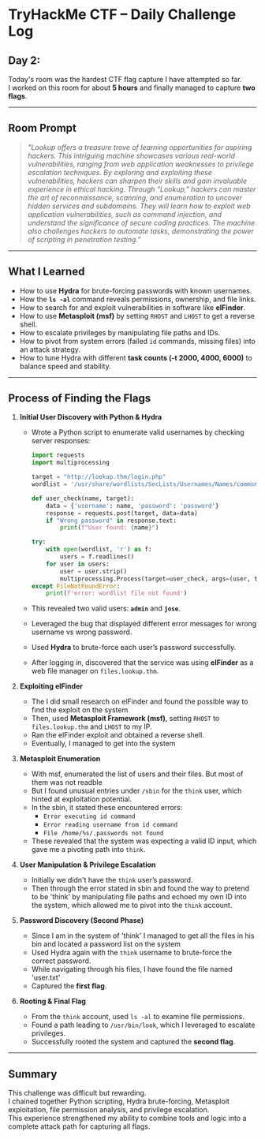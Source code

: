 # TryHackMe CTF – Daily Challenge Log

## Day 2:

Today's room was the hardest CTF flag capture I have attempted so far.  
I worked on this room for about **5 hours** and finally managed to capture **two flags**.  

---
## Room Prompt
> *"Lookup offers a treasure trove of learning opportunities for aspiring hackers. This intriguing machine showcases various real-world vulnerabilities, ranging from web application weaknesses to privilege escalation techniques. By exploring and exploiting these vulnerabilities, hackers can sharpen their skills and gain invaluable experience in ethical hacking. Through "Lookup," hackers can master the art of reconnaissance, scanning, and enumeration to uncover hidden services and subdomains. They will learn how to exploit web application vulnerabilities, such as command injection, and understand the significance of secure coding practices. The machine also challenges hackers to automate tasks, demonstrating the power of scripting in penetration testing.﻿"*
---

##  What I Learned

- How to use **Hydra** for brute-forcing passwords with known usernames.  
- How the **`ls -al`** command reveals permissions, ownership, and file links.  
- How to search for and exploit vulnerabilities in software like **elFinder**.  
- How to use **Metasploit (msf)** by setting `RHOST` and `LHOST` to get a reverse shell.  
- How to escalate privileges by manipulating file paths and IDs.  
- How to pivot from system errors (failed `id` commands, missing files) into an attack strategy.  
- How to tune Hydra with different **task counts (-t 2000, 4000, 6000)** to balance speed and stability.  
---

## Process of Finding the Flags

1. **Initial User Discovery with Python & Hydra**  
   - Wrote a Python script to enumerate valid usernames by checking server responses:

     ```python
     import requests
     import multiprocessing

     target = "http://lookup.thm/login.php"
     wordlist = '/usr/share/wordlists/SecLists/Usernames/Names/common.txt'

     def user_check(name, target):
         data = {'username': name, 'password': 'password'}
         response = requests.post(target, data=data)
         if "Wrong password" in response.text:
             print(f"User found: {name}")

     try:
         with open(wordlist, 'r') as f:
             users = f.readlines()
         for user in users:
             user = user.strip()
             multiprocessing.Process(target=user_check, args=(user, target)).start()
     except FileNotFoundError:
         print(f'error: wordlist file not found')
     ```

   - This revealed two valid users: **`admin`** and **`jose`**.  
   - Leveraged the bug that displayed different error messages for wrong username vs wrong password.  
   - Used **Hydra** to brute-force each user’s password successfully.  
   - After logging in, discovered that the service was using **elFinder** as a web file manager on `files.lookup.thm`.

2. **Exploiting elFinder**  
   - The I did small research on elFinder and found the possible way to find the exploit on the system
   - Then, used **Metasploit Framework (msf)**, setting `RHOST` to `files.lookup.thm` and `LHOST` to my IP.  
   - Ran the elFinder exploit and obtained a reverse shell.  
   - Eventually, I managed to get into the system

3. **Metasploit Enumeration**  
   - With msf, enumerated the list of users and their files. But most of them was not readble
   - But I found unusual entries under `/sbin` for the `think` user, which hinted at exploitation potential.  
   - In the sbin, it stated these encountered errors:  
     - `Error executing id command`  
     - `Error reading username from id command`  
     - `File /home/%s/.passwords not found`  
   - These revealed that the system was expecting a valid ID input, which gave me a pivoting path into `think`.

4. **User Manipulation & Privilege Escalation**  
   - Initially we didn't have the `think` user’s password.  
   - Then through the error stated in sbin and found the way to pretend to be 'think' by manipulating file paths and echoed my own ID into the system, which allowed me to pivot into the `think` account.  

5. **Password Discovery (Second Phase)**  
   - Since I am in the system of 'think' I managed to get all the files in his bin and located a password list on the system
   - Used Hydra again with the `think` username to brute-force the correct password.  
   - While navigating through his files, I have found the file named 'user.txt'
   - Captured the **first flag**.  

6. **Rooting & Final Flag**  
   - From the `think` account, used `ls -al` to examine file permissions.  
   - Found a path leading to `/usr/bin/look`, which I leveraged to escalate privileges.  
   - Successfully rooted the system and captured the **second flag**.  

---

##  Summary
This challenge was difficult but rewarding.  
I chained together Python scripting, Hydra brute-forcing, Metasploit exploitation, file permission analysis, and privilege escalation.  
This experience strengthened my ability to combine tools and logic into a complete attack path for capturing all flags.
